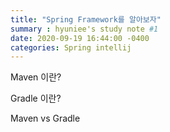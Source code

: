 ```yaml
---
title: "Spring Framework를 알아보자"
summary : hyuniee's study note #1 
date: 2020-09-19 16:44:00 -0400
categories: Spring intellij
---
```


Maven 이란?

Gradle 이란?

Maven vs Gradle
